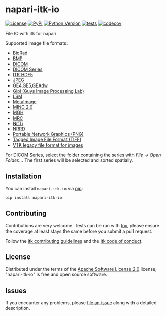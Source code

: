 # napari-itk-io

[![License](https://img.shields.io/pypi/l/napari-itk-io.svg?color=green)](https://github.com/InsightSoftwareConsortium/napari-itk-io/raw/master/LICENSE)
[![PyPI](https://img.shields.io/pypi/v/napari-itk-io.svg?color=green)](https://pypi.org/project/napari-itk-io)
[![Python Version](https://img.shields.io/pypi/pyversions/napari-itk-io.svg?color=green)](https://python.org)
[![tests](https://github.com/InsightSoftwareConsortium/napari-itk-io/workflows/tests/badge.svg)](https://github.com/InsightSoftwareConsortium/napari-itk-io/actions)
[![codecov](https://codecov.io/gh/InsightSoftwareConsortium/napari-itk-io/branch/master/graph/badge.svg)](https://codecov.io/gh/InsightSoftwareConsortium/napari-itk-io)

File IO with itk for napari.

Supported image file formats:

- [BioRad](http://www.bio-rad.com/)
- [BMP](https://en.wikipedia.org/wiki/BMP_file_format)
- [DICOM](http://dicom.nema.org/)
- [DICOM Series](http://dicom.nema.org/)
- [ITK HDF5](https://support.hdfgroup.org/HDF5/)
- [JPEG](https://en.wikipedia.org/wiki/JPEG_File_Interchange_Format)
- [GE4,GE5,GEAdw](http://www3.gehealthcare.com)
- [Gipl (Guys Image Processing Lab)](https://www.ncbi.nlm.nih.gov/pubmed/12956259)
- [LSM](http://www.openwetware.org/wiki/Dissecting_LSM_files)
- [MetaImage](https://itk.org/Wiki/ITK/MetaIO/Documentation)
- [MINC 2.0](https://en.wikibooks.org/wiki/MINC/SoftwareDevelopment/MINC2.0_File_Format_Reference)
- [MGH](https://surfer.nmr.mgh.harvard.edu/fswiki/FsTutorial/MghFormat)
- [MRC](http://www.ccpem.ac.uk/mrc_format/mrc_format.php)
- [NifTi](https://nifti.nimh.nih.gov/nifti-1)
- [NRRD](http://teem.sourceforge.net/nrrd/format.html)
- [Portable Network Graphics (PNG)](https://en.wikipedia.org/wiki/Portable_Network_Graphics)
- [Tagged Image File Format (TIFF)](https://en.wikipedia.org/wiki/TIFF)
- [VTK legacy file format for images](http://www.vtk.org/VTK/img/file-formats.pdf)

For DICOM Series, select the folder containing the series with *File -> Open
Folder...*. The first series will be selected and sorted spatially.

## Installation

You can install `napari-itk-io` via [pip]:

    pip install napari-itk-io

## Contributing

Contributions are very welcome. Tests can be run with [tox], please ensure
the coverage at least stays the same before you submit a pull request.

Follow the [itk contributing
guidelines](https://github.com/InsightSoftwareConsortium/ITK/blob/master/CONTRIBUTING.md)
and the [itk code of
conduct](https://github.com/InsightSoftwareConsortium/ITK/blob/master/CODE_OF_CONDUCT.md).

## License

Distributed under the terms of the [Apache Software License 2.0] license,
"napari-itk-io" is free and open source software.

## Issues

If you encounter any problems, please [file an issue] along with a detailed description.

[napari]: https://github.com/napari/napari
[Cookiecutter]: https://github.com/audreyr/cookiecutter
[@napari]: https://github.com/napari
[MIT]: http://opensource.org/licenses/MIT
[BSD-3]: http://opensource.org/licenses/BSD-3-Clause
[GNU GPL v3.0]: http://www.gnu.org/licenses/gpl-3.0.txt
[GNU LGPL v3.0]: http://www.gnu.org/licenses/lgpl-3.0.txt
[Apache Software License 2.0]: http://www.apache.org/licenses/LICENSE-2.0
[Mozilla Public License 2.0]: https://www.mozilla.org/media/MPL/2.0/index.txt
[cookiecutter-napari-plugin]: https://github.com/napari/cookiecutter-napari-plugin
[file an issue]: https://github.com/InsightSoftwareConsortium/napari-itk-io/issues
[napari]: https://github.com/napari/napari
[tox]: https://tox.readthedocs.io/en/latest/
[pip]: https://pypi.org/project/pip/
[PyPI]: https://pypi.org/
